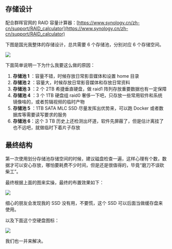 ## 存储设计

配合群晖官网的 RAID 容量计算器：[https://www.synology.cn/zh-cn/support/RAID_calculator](https://www.synology.cn/zh-cn/support/RAID_calculator)

下图是国光我整体的存储设计，总共需要 6 个存储池，分别对应 6 个存储空间。

![](https://image.3001.net/images/20230223/16771269472366.png)    

下面简单说明一下为什么我要这么做的原因：

1.  **存储池 1** ：容量不错，时候存放日常影音媒体和设置 home 目录
2. **存储池 2** ：容量大，时候存放日常影音媒体和存放日常资料
3. **存储池 3** ：2 个 2TB 希捷垂直硬盘，做 raid1 阵列存放重要数据也有一定保障
4. **存储池 4** ：3 个 1TB 硬盘组 raid0 奢侈一下吧，只存放一些常用软件和系统镜像啥的，或者剪辑视频的临时产物
5. **存储池 5** ：1TB SATA MLC SSD 尽量发挥出优势来，可以跑 Docker 或者数据库等需要读写要求的服务
6. **存储池 6**：这个 3 TB 历史上还检测出坏道，软件先屏蔽了，但是估计离挂了也不远吧，就做临时下着片子存放

## 最终结构

第一次使用划分存储池存储空间的时候，建议磁盘检查一遍，这样心理有个数，数据才可以安心存放，哪怕要耗费不少时间，但是还是很值得的，毕竟“磨刀不误砍柴工”。

 最终根据上面的图来实操，最终的布置效果如下：

![](https://image.3001.net/images/20230223/16771280613567.png) 

细心的朋友会发现我的 SSD 没有用，不要慌，这个 SSD 可以后面当做缓存盘来使用。

以及下面这个空硬盘图标：

![](https://image.3001.net/images/20230223/16771281537198.png) 

我们也一并来解决。 